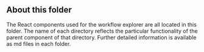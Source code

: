 ## About this folder
The React components used for the workflow explorer are all located in this folder. The name of each directory reflects the particular functionality of the parent component of that directory. Further detailed information is available as md files in each folder.
